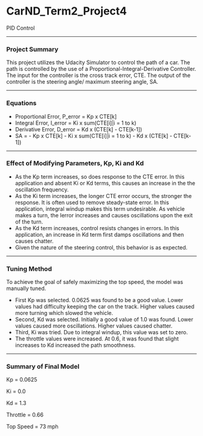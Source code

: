 # CarND_Term2_Project4
PID Control

---

### Project Summary

This project utilizes the Udacity Simulator to control the path of a car. The path is controlled by the use of a Proportional-Integral-Derivative Controller. The input for the controller is the cross track error, CTE. The output of the controller is the steering angle/ maximum steering angle, SA.

---

### Equations

- Proportional Error, P_error = Kp x CTE[k]
- Integral Error, I_error = Ki x sum(CTE[i]|i = 1 to k)
- Derivative Error, D_error = Kd x (CTE[k] - CTE[k-1])
- SA = - Kp x CTE[k] - Ki x sum(CTE[i]|i = 1 to k) - Kd x (CTE[k] - CTE[k-1])

---

### Effect of Modifying Parameters, Kp, Ki and Kd

- As the Kp term increases, so does response to the CTE error.  In this application and absent Ki or Kd terms, this causes an increase in the the oscillation frequency.
- As the Ki term increases, the longer CTE error occurs, the stronger the response. It is often used to remove steady-state error.  In this application, integral windup makes this term undesirable. As vehicle makes a turn, the Ierror increases and causes oscillations upon the exit of the turn.
- As the Kd term increases, control resists changes in errors.  In this application, an increase in Kd term first damps oscillations and then causes chatter.
- Given the nature of the steering control, this behavior is as expected.

---

### Tuning Method

To achieve the goal of safely maximizing the top speed, the model was manually tuned.
- First Kp was selected. 0.0625 was found to be a good value.  Lower values had difficulty keeping the car on the track.  Higher values caused more turning which slowed the vehicle.
- Second, Kd was selected. Initially a good value of 1.0 was found.  Lower values caused more oscillations.  Higher values caused chatter.
- Third, Ki was tried.  Due to integral windup, this value was set to zero.
- The throttle values were increased.  At 0.6, it was found that slight increases to Kd increased the path smoothness.

---

### Summary of Final Model 

Kp = 0.0625

Ki = 0.0

Kd = 1.3

Throttle = 0.66

Top Speed = 73 mph
